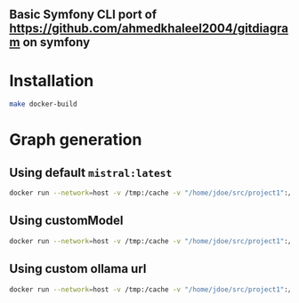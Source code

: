 ## Basic Symfony CLI port of https://github.com/ahmedkhaleel2004/gitdiagram on symfony 

# Installation

```bash
make docker-build
```

# Graph generation

## Using default `mistral:latest`
```bash
docker run --network=host -v /tmp:/cache -v "/home/jdoe/src/project1":/src local-build/ai-src-diagram
```

## Using customModel

```bash
docker run --network=host -v /tmp:/cache -v "/home/jdoe/src/project1":/src local-build/ai-src-diagram --model llama3:8b
```

## Using custom ollama url

```bash
docker run --network=host -v /tmp:/cache -v "/home/jdoe/src/project1":/src local-build/ai-src-diagram --ollamaUrl ollamaUrl
```
